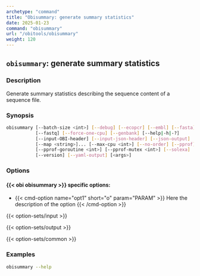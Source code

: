 ```yaml
---
archetype: "command"
title: "Obisummary: generate summary statistics"
date: 2025-01-23
command: "obisummary"
url: "/obitools/obisummary"
weight: 120
---
```


## `obisummary`: generate summary statistics

### Description 

Generate summary statistics describing the sequence content of a sequence file.

### Synopsis

```bash
obisummary [--batch-size <int>] [--debug] [--ecopcr] [--embl] [--fasta]
           [--fastq] [--force-one-cpu] [--genbank] [--help|-h|-?]
           [--input-OBI-header] [--input-json-header] [--json-output]
           [--map <string>]... [--max-cpu <int>] [--no-order] [--pprof]
           [--pprof-goroutine <int>] [--pprof-mutex <int>] [--solexa]
           [--version] [--yaml-output] [<args>]
```

### Options

#### {{< obi obisummary >}} specific options:

- {{< cmd-option name="opt1" short="o" param="PARAM" >}}
  Here the description of the option
  {{< /cmd-option >}}

{{< option-sets/input >}}

{{< option-sets/output >}}

{{< option-sets/common >}}

### Examples

```bash
obisummary --help
```
